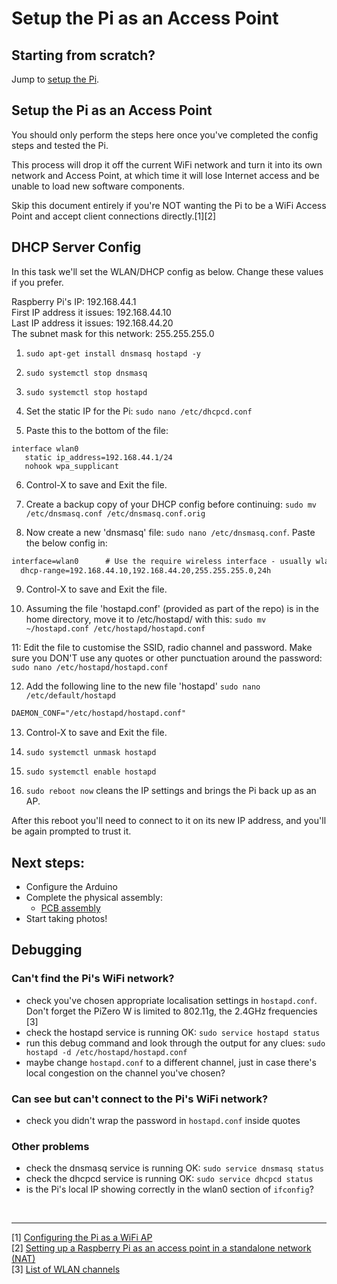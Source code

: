 # Setup the Pi as an Access Point

## Starting from scratch?
Jump to [setup the Pi](/docs/step1-setup-the-Pi.md).

## Setup the Pi as an Access Point
You should only perform the steps here once you've completed the config steps and tested the Pi.

This process will drop it off the current WiFi network and turn it into its own network and Access Point, at which time it will lose Internet access and be unable to load new software components.

Skip this document entirely if you're NOT wanting the Pi to be a WiFi Access Point and accept client connections directly.[1][2]

## DHCP Server Config

In this task we'll set the WLAN/DHCP config as below. Change these values if you prefer.

Raspberry Pi's IP: 192.168.44.1<br>
First IP address it issues: 192.168.44.10<br>
Last IP address it issues: 192.168.44.20<br>
The subnet mask for this network: 255.255.255.0

1. `sudo apt-get install dnsmasq hostapd -y`
2. `sudo systemctl stop dnsmasq`
3. `sudo systemctl stop hostapd`

4. Set the static IP for the Pi: `sudo nano /etc/dhcpcd.conf`
5. Paste this to the bottom of the file:
```text
interface wlan0
   static ip_address=192.168.44.1/24
   nohook wpa_supplicant
```
6. Control-X to save and Exit the file.

7. Create a backup copy of your DHCP config before continuing: `sudo mv /etc/dnsmasq.conf /etc/dnsmasq.conf.orig`  

8. Now create a new 'dnsmasq' file: `sudo nano /etc/dnsmasq.conf`. Paste the below config in:

```txt
interface=wlan0      # Use the require wireless interface - usually wlan0
  dhcp-range=192.168.44.10,192.168.44.20,255.255.255.0,24h
```

9. Control-X to save and Exit the file.

10. Assuming the file 'hostapd.conf' (provided as part of the repo) is in the home directory, move it to /etc/hostapd/ with this:
`sudo mv ~/hostapd.conf /etc/hostapd/hostapd.conf`

11: Edit the file to customise the SSID, radio channel and password. Make sure you DON'T use any quotes or other punctuation around the password:
`sudo nano /etc/hostapd/hostapd.conf`

12. Add the following line to the new file 'hostapd' `sudo nano /etc/default/hostapd`
```txt
DAEMON_CONF="/etc/hostapd/hostapd.conf"
```

13. Control-X to save and Exit the file.

14. `sudo systemctl unmask hostapd`
15. `sudo systemctl enable hostapd`

16. `sudo reboot now` cleans the IP settings and brings the Pi back up as an AP. 

After this reboot you'll need to connect to it on its new IP address, and you'll be again prompted to trust it.

## Next steps:
- Configure the Arduino
- Complete the physical assembly:
   - [PCB assembly](/docs/step4-pcb-assembly.md)  
- Start taking photos!


## Debugging

### Can't find the Pi's WiFi network?
- check you've chosen appropriate localisation settings in `hostapd.conf`. Don't forget the PiZero W is limited to 802.11g, the 2.4GHz frequencies [3]
- check the hostapd service is running OK: `sudo service hostapd status`
- run this debug command and look through the output for any clues:
`sudo hostapd -d /etc/hostapd/hostapd.conf`
- maybe change `hostapd.conf` to a different channel, just in case there's local congestion on the channel you've chosen? </ClutchingAtStraws>

### Can see but can't connect to the Pi's WiFi network?
- check you didn't wrap the password in `hostapd.conf` inside quotes

### Other problems
- check the dnsmasq service is running OK: `sudo service dnsmasq status`
- check the dhcpcd service is running OK: `sudo service dhcpcd status`
- is the Pi's local IP showing correctly in the wlan0 section of `ifconfig`?

<br>
<hr >

[1] [Configuring the Pi as a WiFi AP](https://github.com/SurferTim/documentation/blob/6bc583965254fa292a470990c40b145f553f6b34/configuration/wireless/access-point.md)<br>
[2] [Setting up a Raspberry Pi as an access point in a standalone network (NAT)](https://www.raspberrypi.org/documentation/configuration/wireless/access-point.md)<br>
[3] [List of WLAN channels](https://en.wikipedia.org/wiki/List_of_WLAN_channels)
